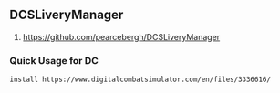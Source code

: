 ## DCSLiveryManager
1. https://github.com/pearcebergh/DCSLiveryManager

### Quick Usage for DC
`install https://www.digitalcombatsimulator.com/en/files/3336616/`
